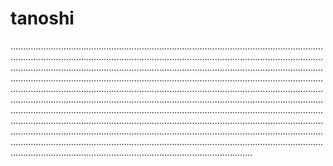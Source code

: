 # tanoshi

........................................................................................................................................................................................................................................................................................................................................................................................................................................................................................................................................................................................................................................................................................................................................................................................................................................................................................................................................................................................................................................................................................................................................................................................................................................................................................................................................................................................